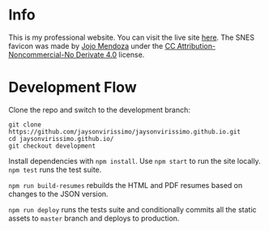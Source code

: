 # Info
This is my professional website.
You can visit the live site [here](https://virissimo.info/).
The SNES favicon was made by [Jojo Mendoza](https://www.deviantart.com/hopstarter) under the [CC Attribution-Noncommercial-No Derivate 4.0](https://creativecommons.org/licenses/by-nc-nd/4.0/) license.

# Development Flow
Clone the repo and switch to the development branch:
```
git clone https://github.com/jaysonvirissimo/jaysonvirissimo.github.io.git
cd jaysonvirissimo.github.io/
git checkout development
```
Install dependencies with `npm install`.
Use `npm start` to run the site locally. 
`npm test` runs the test suite.

`npm run build-resumes` rebuilds the HTML and PDF resumes based on changes to the JSON version.

`npm run deploy` runs the tests suite and conditionally commits all the static assets to `master` branch and deploys to production.